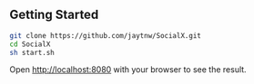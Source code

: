 ## Getting Started


```bash
git clone https://github.com/jaytnw/SocialX.git
cd SocialX
sh start.sh 
```

Open [http://localhost:8080](http://localhost:8080) with your browser to see the result.
